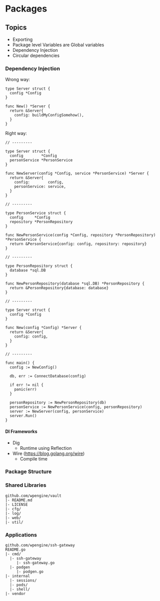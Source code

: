 # Packages

## Topics
- Exporting
- Package level Variables are Global variables
- Dependency Injection
- Circular dependencies


### Dependency Injection

Wrong way:
```
type Server struct {
  config *Config
}

func New() *Server {
  return &Server{
    config: buildMyConfigSomehow(),
  }
}
```

Right way:
```
// ---------

type Server struct {
  config        *Config
  personService *PersonService
}

func NewServer(config *Config, service *PersonService) *Server {
  return &Server{
    config:        config,
    personService: service,
  }
}

// ---------

type PersonService struct {
  config     *Config
  repository *PersonRepository
}

func NewPersonService(config *Config, repository *PersonRepository) *PersonService {
  return &PersonService{config: config, repository: repository}
}

// ---------

type PersonRepository struct {
  database *sql.DB
}

func NewPersonRepository(database *sql.DB) *PersonRepository {
  return &PersonRepository{database: database}
}

// ---------

type Server struct {
  config *Config
}

func New(config *Config) *Server {
  return &Server{
    config: config,
  }
}

// ---------

func main() {
  config := NewConfig()

  db, err := ConnectDatabase(config)

  if err != nil {
    panic(err)
  }

  personRepository := NewPersonRepository(db)
  personService := NewPersonService(config, personRepository)
  server := NewServer(config, personService)
  server.Run()
}

```

#### DI Frameworks
- Dig
  - Runtime using Reflection
- Wire (https://blog.golang.org/wire) 
  - Compile time

### Package Structure

### Shared Libraries
```
github.com/wpengine/vault
|- README.md
|- LICENSE
|- cfg/
|- log/
|- web/
|- util/
```

### Applications

```
github.com/wpengine/ssh-gateway
README.go
|- cmd/
  |- ssh-gateway
     |- ssh-gateway.go
  |- podgen
     |- podgen.go
|- internal
  |- sessions/
  |- pods/
  |- shell/
|- vendor
```


